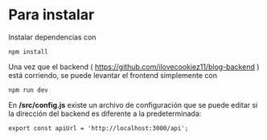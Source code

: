 # Para instalar

Instalar dependencias con
```
npm install
```

Una vez que el backend ( https://github.com/ilovecookiez11/blog-backend ) está corriendo, se puede levantar el frontend simplemente con
```
npm run dev
```

En **/src/config.js** existe un archivo de configuración que se puede editar si la dirección del backend es diferente a la predeterminada:
```
export const apiUrl = 'http://localhost:3000/api';
```

